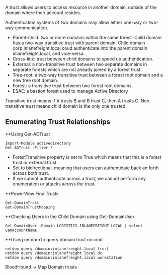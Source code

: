 A trust allows users to access resource in another domain, outside of the domain where their account resides.

Authentication systems of two domains may allow either one-way or two-way communication.

- Parent-child: two or more domains within the same forest. Child domain has a two-way transitive trust with parent domain. Child domain corp.inlanefreight.local coud authenticate into the parent domain inlanefreight.local, and vice-versa.
- Cross-link: trust between child domains to speed up authentication.
- External: a non-transitive trust between two separate domains in separate forests which are not already joined by a forest trust.
- Tree-root: a two-way transitive trust between a forest root domain and a new tree root domain.
- Forest: a transitive trust between two forest root domains.
- ESAE: a bastion forest used to manage Active Directory

Transitive trust means if A trusts B and B trust C, then A trusts C.
Non-transitive trust means child domain is the only one trusted


## Enumerating Trust Relationships

**Using Get-ADTrust
```
Import-Module activedirectory
Get-ADTrust -Filter *
```
- ForestTransitive property is set to True which means that this is a forest trust or external trust.
- Set to bidirectional, meaning that users can authenticate back an forth across both trust.
- If we cannot authenticate across a trust, we cannot perform any enumeration or attacks across the trust.

**PowerView Find Trusts
```
Get-DomainTrust
Get-DomainTrustMapping
```

**Checking Users in the Child Domain using Get-DomainUser
```
Get-DomainUser -Domain LOGISTICS.INLANEFREIGHT.LOCAL | select SamAccountName
```

**Using netdom to query domain trust on cmd
```
netdom query /domain:inlanefreight.local trust
netdom query /domain:inlanefreight.local dc
netdom query /domain:inlanefreight.local workstation
```

BloodHound -> Map Domain trusts

